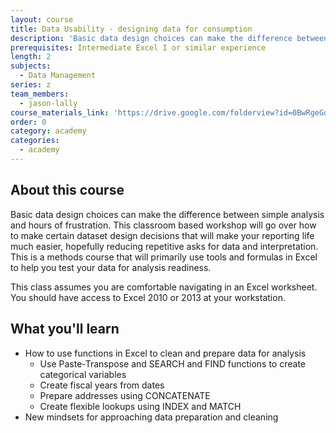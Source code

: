 ```yaml
---
layout: course
title: Data Usability - designing data for consumption
description: 'Basic data design choices can make the difference between simple analysis and hours of frustration. This classroom based workshop will go over how to make certain dataset design decisions that will make your reporting life much easier, hopefully reducing repetitive asks for data and interpretation.'
prerequisites: Intermediate Excel I or similar experience
length: 2
subjects:
  - Data Management
series: z
team_members:
  - jason-lally
course_materials_link: 'https://drive.google.com/folderview?id=0BwRgeGq-b8f9dW9LQ2MxTHdiRms&usp=sharing'
order: 0
category: academy
categories:
  - academy
---
```



## About this course

Basic data design choices can make the difference between simple analysis and hours of frustration. This classroom based workshop will go over how to make certain dataset design decisions that will make your reporting life much easier, hopefully reducing repetitive asks for data and interpretation. This is a methods course that will primarily use tools and formulas in Excel to help you test your data for analysis readiness.

This class assumes you are comfortable navigating in an Excel worksheet. You should have access to Excel 2010 or 2013 at your workstation.

## What you'll learn

* How to use functions in Excel to clean and prepare data for analysis
  * Use Paste-Transpose and SEARCH and FIND functions to create categorical variables
  * Create fiscal years from dates
  * Prepare addresses using CONCATENATE
  * Create flexible lookups using INDEX and MATCH
* New mindsets for approaching data preparation and cleaning